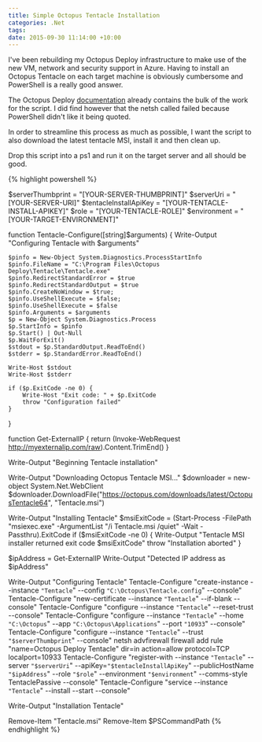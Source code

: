 ```yaml
---
title: Simple Octopus Tentacle Installation
categories: .Net
tags: 
date: 2015-09-30 11:14:00 +10:00
---
```


I've been rebuilding my Octopus Deploy infrastructure to make use of the new VM, network and security support in Azure. Having to install an Octopus Tentacle on each target machine is obviously cumbersome and PowerShell is a really good answer.

The Octopus Deploy [documentation][0] already contains the bulk of the work for the script. I did find however that the netsh called failed because PowerShell didn't like it being quoted.

In order to streamline this process as much as possible, I want the script to also download the latest tentacle MSI, install it and then clean up.

<!--more-->

Drop this script into a ps1 and run it on the target server and all should be good.

{% highlight powershell %}

$serverThumbprint = "[YOUR-SERVER-THUMBPRINT]"
$serverUri = "[YOUR-SERVER-URI]"
$tentacleInstallApiKey = "[YOUR-TENTACLE-INSTALL-APIKEY]"
$role = "[YOUR-TENTACLE-ROLE]"
$environment = "[YOUR-TARGET-ENVIRONMENT]"


function Tentacle-Configure([string]$arguments)
{
    Write-Output "Configuring Tentacle with $arguments"

    $pinfo = New-Object System.Diagnostics.ProcessStartInfo
    $pinfo.FileName = "C:\Program Files\Octopus Deploy\Tentacle\Tentacle.exe"
    $pinfo.RedirectStandardError = $true
    $pinfo.RedirectStandardOutput = $true
    $pinfo.CreateNoWindow = $true; 
    $pinfo.UseShellExecute = $false;
    $pinfo.UseShellExecute = $false
    $pinfo.Arguments = $arguments
    $p = New-Object System.Diagnostics.Process
    $p.StartInfo = $pinfo
    $p.Start() | Out-Null
    $p.WaitForExit()
    $stdout = $p.StandardOutput.ReadToEnd()
    $stderr = $p.StandardError.ReadToEnd()
    
    Write-Host $stdout
    Write-Host $stderr
    
    if ($p.ExitCode -ne 0) {
        Write-Host "Exit code: " + $p.ExitCode
        throw "Configuration failed"
    }
}

function Get-ExternalIP {
    return (Invoke-WebRequest http://myexternalip.com/raw).Content.TrimEnd()
}


Write-Output "Beginning Tentacle installation"

Write-Output "Downloading Octopus Tentacle MSI..."
$downloader = new-object System.Net.WebClient
$downloader.DownloadFile("https://octopus.com/downloads/latest/OctopusTentacle64", "Tentacle.msi")

Write-Output "Installing Tentacle"
$msiExitCode = (Start-Process -FilePath "msiexec.exe" -ArgumentList "/i Tentacle.msi /quiet" -Wait -Passthru).ExitCode
if ($msiExitCode -ne 0) {
    Write-Output "Tentacle MSI installer returned exit code $msiExitCode"
    throw "Installation aborted"
}

$ipAddress = Get-ExternalIP
Write-Output "Detected IP address as $ipAddress"

Write-Output "Configuring Tentacle"
Tentacle-Configure "create-instance --instance `"Tentacle`" --config `"C:\Octopus\Tentacle.config`" --console"
Tentacle-Configure "new-certificate --instance `"Tentacle`" --if-blank --console"
Tentacle-Configure "configure --instance `"Tentacle`" --reset-trust --console"
Tentacle-Configure "configure --instance `"Tentacle`" --home `"C:\Octopus`" --app `"C:\Octopus\Applications`" --port `"10933`" --console"
Tentacle-Configure "configure --instance `"Tentacle`" --trust `"$serverThumbprint`" --console"
netsh advfirewall firewall add rule "name=Octopus Deploy Tentacle" dir=in action=allow protocol=TCP localport=10933
Tentacle-Configure "register-with --instance `"Tentacle`" --server `"$serverUri`" --apiKey=`"$tentacleInstallApiKey`" --publicHostName `"$ipAddress`" --role `"$role`" --environment `"$environment`" --comms-style TentaclePassive --console"
Tentacle-Configure "service --instance `"Tentacle`" --install --start --console"

Write-Output "Installation Tentacle"

Remove-Item "Tentacle.msi"
Remove-Item $PSCommandPath
{% endhighlight %}

[0]: http://docs.octopusdeploy.com/display/OD/Automating+Tentacle+installation
